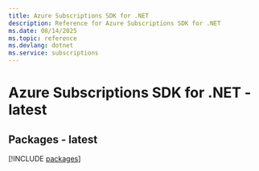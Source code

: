 ```yaml
---
title: Azure Subscriptions SDK for .NET
description: Reference for Azure Subscriptions SDK for .NET
ms.date: 08/14/2025
ms.topic: reference
ms.devlang: dotnet
ms.service: subscriptions
---
```

# Azure Subscriptions SDK for .NET - latest
## Packages - latest
[!INCLUDE [packages](subscriptions-index.md)]